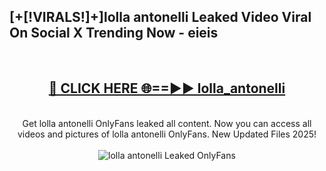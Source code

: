 <h2>[+[!VIRALS!]+]lolla antonelli Leaked Video Viral On Social X Trending Now - eieis</h2>
<br>
<div align="center">
<h2><a href="https://libra.edu.pl?lolla_antonelli" rel="nofollow">🔴 CLICK HERE 🌐==►► lolla_antonelli</a></h2>
<br>
Get lolla antonelli OnlyFans leaked all content. Now you can access all videos and pictures of lolla antonelli OnlyFans. New Updated Files 2025!
<br>
<br>
<a href="https://libra.edu.pl?lolla_antonelli" rel="nofollow" data-target="animated-image.originalLink"><img src="https://i.ibb.co.com/WyWwxjT/player-gif2.gif" alt="lolla antonelli Leaked OnlyFans" style="max-width: 100%; display: inline-block;" data-target="animated-image.originalImage"></a>
</div>
<br>